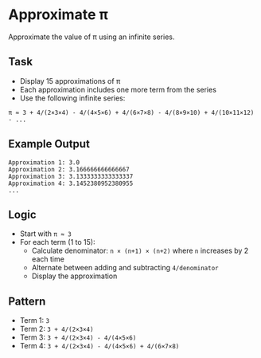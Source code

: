 # Approximate π

Approximate the value of π using an infinite series.

## Task
- Display 15 approximations of π
- Each approximation includes one more term from the series
- Use the following infinite series:

`π ≈ 3 + 4/(2×3×4) - 4/(4×5×6) + 4/(6×7×8) - 4/(8×9×10) + 4/(10×11×12) - ...`

## Example Output
```
Approximation 1: 3.0
Approximation 2: 3.166666666666667
Approximation 3: 3.1333333333333337
Approximation 4: 3.1452380952380955
...
```

## Logic
- Start with `π ≈ 3`
- For each term (1 to 15):
  - Calculate denominator: `n × (n+1) × (n+2)` where `n` increases by 2 each time
  - Alternate between adding and subtracting `4/denominator`
  - Display the approximation

## Pattern
- Term 1: `3`
- Term 2: `3 + 4/(2×3×4)`
- Term 3: `3 + 4/(2×3×4) - 4/(4×5×6)`
- Term 4: `3 + 4/(2×3×4) - 4/(4×5×6) + 4/(6×7×8)`
